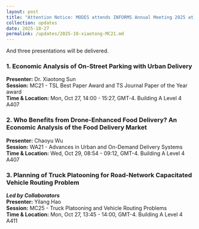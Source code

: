 ```yaml
---
layout: post
title: "Attention Notice: MODES attends INFORMS Annual Meeting 2025 at Atlanta, GA, Oct 27th to Oct 29th."
collection: updates
date: 2025-10-27
permalink: /updates/2025-10-xiaotong-MC21.md
---
```

And three presentations will be delivered.<br>
### 1. Economic Analysis of On-Street Parking with Urban Delivery<br>
**Presenter:** Dr. Xiaotong Sun<br>
**Session:** MC21 - TSL Best Paper Award and TS Journal Paper of the Year award<br>
**Time & Location:** Mon, Oct 27, 14:00 - 15:27, GMT-4. Building A Level 4 A407<br>
### 2. Who Benefits from Drone-Enhanced Food Delivery? An Economic Analysis of the Food Delivery Market<br>
**Presenter:** Chaoyu Wu<br>
**Session:** WA21 - Advances in Urban and On-Demand Delivery Systems<br>
**Time & Location:** Wed, Oct 29, 08:54 - 09:12, GMT-4. Building A Level 4 A407<br>
### 3. Planning of Truck Platooning for Road-Network Capacitated Vehicle Routing Problem<br>
**_Led by Collaborators_**<br>
**Presenter:** Yilang Hao<br>
**Session:** MC25 - Truck Platooning and Vehicle Routing Problems<br>
**Time & Location:** Mon, Oct 27, 13:45 - 14:00, GMT-4. Building A Level 4 A411<br>
